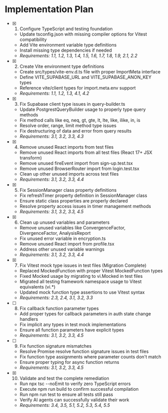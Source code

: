 # Implementation Plan

- [x] 1. Configure TypeScript and testing foundation
  - Update tsconfig.json with missing compiler options for Vitest compatibility
  - Add Vite environment variable type definitions
  - Install missing type dependencies if needed
  - _Requirements: 1.1, 1.2, 1.3, 1.4, 1.5, 1.6, 1.7, 1.8, 1.9, 2.1, 2.2_

- [x] 2. Create Vite environment type definitions
  - Create src/types/vite-env.d.ts file with proper ImportMeta interface
  - Define VITE_SUPABASE_URL and VITE_SUPABASE_ANON_KEY types
  - Reference vite/client types for import.meta.env support
  - _Requirements: 1.1, 1.2, 1.3, 4.1, 4.2_

- [x] 3. Fix Supabase client type issues in query-builder.ts
  - Update PostgrestQueryBuilder usage to properly type query methods
  - Fix method calls like eq, neq, gt, gte, lt, lte, like, ilike, in, is
  - Resolve order, range, limit method type issues
  - Fix destructuring of data and error from query results
  - _Requirements: 3.1, 3.2, 3.3, 4.3_

- [x] 4. Remove unused React imports from test files
  - Remove unused React imports from all test files (React 17+ JSX transform)
  - Remove unused fireEvent import from sign-up.test.tsx
  - Remove unused BrowserRouter import from login.test.tsx
  - Clean up other unused imports across test files
  - _Requirements: 3.1, 3.2, 3.3, 4.4_

- [x] 5. Fix SessionManager class property definitions
  - Fix refreshTimer property definition in SessionManager class
  - Ensure static class properties are properly declared
  - Resolve property access issues in timer management methods
  - _Requirements: 3.1, 3.2, 3.3, 4.5_

- [x] 6. Clean up unused variables and parameters
  - Remove unused variables like ConvergenceFactor, DivergenceFactor, AnalysisReport
  - Fix unused error variable in encryption.ts
  - Remove unused React import from profile.tsx
  - Address other unused variable warnings
  - _Requirements: 3.1, 3.2, 3.3, 4.4_

- [x] 7. Fix Vitest mock type issues in test files (Migration Complete)
  - Replaced MockedFunction with proper Vitest MockedFunction types
  - Fixed Mocked usage by migrating to vi.Mocked in test files
  - Migrated all testing framework namespace usage to Vitest equivalents (vi.*)
  - Updated mock function type assertions to use Vitest syntax
  - _Requirements: 2.3, 2.4, 3.1, 3.2, 3.3_

- [ ] 8. Fix callback function parameter types
  - Add proper types for callback parameters in auth state change handlers
  - Fix implicit any types in test mock implementations
  - Ensure all function parameters have explicit types
  - _Requirements: 3.1, 3.2, 3.3, 4.5_

- [ ] 9. Fix function signature mismatches
  - Resolve Promise resolve function signature issues in test files
  - Fix function type assignments where parameter counts don't match
  - Ensure proper typing for async function returns
  - _Requirements: 3.1, 3.2, 3.3, 4.5_

- [x] 10. Validate and test the complete remediation
  - Run npx tsc --noEmit to verify zero TypeScript errors
  - Execute npm run build to confirm successful compilation
  - Run npm run test to ensure all tests still pass
  - Verify AI agents can successfully validate their work
  - _Requirements: 3.4, 3.5, 5.1, 5.2, 5.3, 5.4, 5.5_